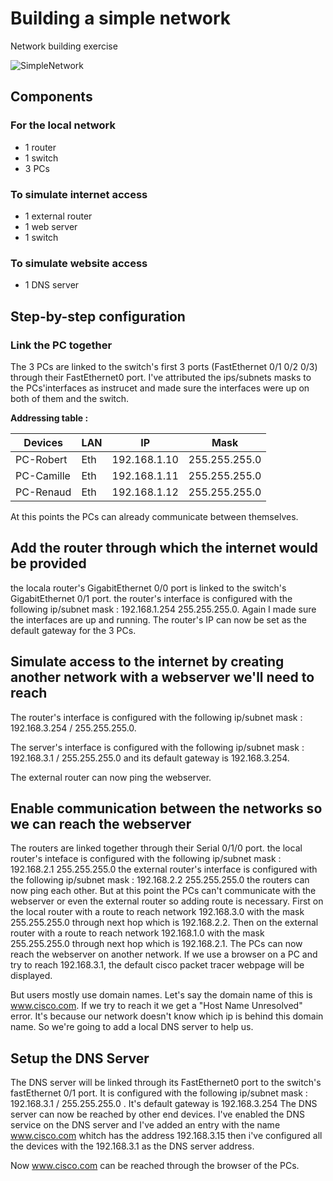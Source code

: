 # Building a simple network

Network building exercise

![SimpleNetwork](https://github.com/Nomade73/BecodeBrussels/assets/23107011/2c9556a1-0094-47cf-b977-a9b8fc7efbdc)

## Components
### For the local network

* 1 router
* 1 switch
* 3 PCs

### To simulate internet access


* 1 external router
* 1 web server
* 1 switch

### To simulate website access

* 1 DNS server

## Step-by-step configuration

### Link the PC together

The 3 PCs are linked to the switch's first 3 ports (FastEthernet 0/1 0/2 0/3) through their FastEthernet0 port. I've attributed the ips/subnets masks to the PCs'interfaces as instrucet and made sure the interfaces were up on both of them and the switch.


**Addressing table :**

| Devices | LAN | IP | Mask |
|---------|-----|----|------|
| PC-Robert | Eth | 192.168.1.10 | 255.255.255.0 | 
| PC-Camille | Eth | 192.168.1.11 | 255.255.255.0 |
| PC-Renaud | Eth | 192.168.1.12 | 255.255.255.0 |

At this points the PCs can already communicate between themselves. 

## Add the router through which the internet would be provided

the locala router's GigabitEthernet 0/0 port is linked to the switch's GigabitEthernet 0/1 port.
the router's interface is configured with the following ip/subnet mask : 192.168.1.254 255.255.255.0.
Again I made sure the interfaces are up and running.
The router's IP can now be set as the default gateway for the 3 PCs.

## Simulate access to the internet by creating another network with a webserver we'll need to reach

The router's interface is configured with the following ip/subnet mask : 192.168.3.254 / 255.255.255.0.

The server's interface is configured with the following ip/subnet mask : 192.168.3.1 / 255.255.255.0 and its default gateway is 192.168.3.254.

The external router can now ping the webserver.

## Enable communication between the networks so we can reach the webserver

The routers are linked together through their Serial 0/1/0 port.
the local router's inteface is configured with the following ip/subnet mask : 192.168.2.1 255.255.255.0
the external router's interface is configured with the following ip/subnet mask : 192.168.2.2 255.255.255.0
the routers can now ping each other. But at this point the PCs can't communicate with the webserver or even the external router so adding route is necessary.
First on the local router with a route to reach network 192.168.3.0 with the mask 255.255.255.0 through next hop which is 192.168.2.2.
Then on the external router with a route to reach network 192.168.1.0 with the mask 255.255.255.0 through next hop which is 192.168.2.1.
The PCs can now reach the webserver on another network. If we use a browser on a PC and try to reach 192.168.3.1, the default cisco packet tracer webpage will be displayed.

But users mostly use domain names. Let's say the domain name of this is www.cisco.com. If we try to reach it we get a "Host Name Unresolved" error. It's because our network doesn't know which ip is behind this domain name. So we're going to add a local DNS server to help us.

## Setup the DNS Server

The DNS server will be linked through its FastEthernet0 port to the switch's fastEthernet 0/1 port.
It is configured with the following ip/subnet mask : 192.168.3.1 / 255.255.255.0 . It's default gateway is 192.168.3.254
The DNS server can now be reached by other end devices.
I've enabled the DNS service on the DNS server and I've added an entry with the name www.cisco.com whitch has the address 192.168.3.15
then i've configured all the devices with the 192.168.3.1 as the DNS server address.

Now www.cisco.com can be reached through the browser of the PCs.


